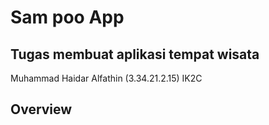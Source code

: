 # Sam poo App

## Tugas membuat aplikasi tempat wisata
Muhammad Haidar Alfathin (3.34.21.2.15)
IK2C

## Overview


